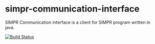 # simpr-communication-interface
SIMPR Communication interface is a client for SIMPR program written in java.

[![Build Status](https://travis-ci.org/goto1134/simpr-communication-interface.svg?branch=master)](https://travis-ci.org/goto1134/simpr-communication-interface)

